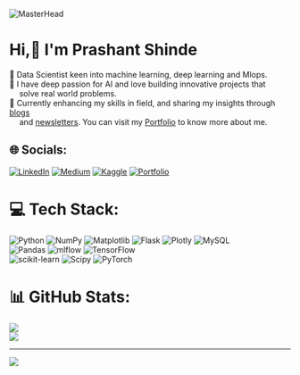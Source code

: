 ![MasterHead](https://user-images.githubusercontent.com/74038190/221352995-5ac18bdf-1a19-4f99-bbb6-77559b220470.gif)
# Hi,💫 I'm Prashant Shinde 
💫 Data Scientist keen into machine learning, deep learning and Mlops.<br>🧷 I have deep passion for AI and love building innovative projects that<br>  &ensp; &ensp;solve real world problems.<br>📌 Currently enhancing my skills in field, and sharing my insights through [blogs](https://prashantai.medium.com)<br> &ensp;&ensp;     and [newsletters](https://deepdatadives.substack.com/). You can visit my [Portfolio](https://prashantai.framer.website/) to know more about me.<br>


## 🌐 Socials:
[![LinkedIn](https://img.shields.io/badge/LinkedIn-0077B5?style=for-the-badge&logo=linkedin&logoColor=white)](https://www.linkedin.com/in/prashantai) [![Medium](https://img.shields.io/badge/Medium-12100E?style=for-the-badge&logo=medium&logoColor=white)](https://medium.com/@prashantai) [![Kaggle](https://img.shields.io/badge/Kaggle-20BEFF?style=for-the-badge&logo=Kaggle&logoColor=white)](https://www.kaggle.com/prashantshinde98) [![Portfolio](https://img.shields.io/badge/Website-12100E?style=for-the-badge&logo=portfolio&logoColor=black)](https://prashantai.framer.website/)

# 💻 Tech Stack:
![Python](https://img.shields.io/badge/python-3670A0?style=for-the-badge&logo=python&logoColor=ffdd54) ![NumPy](https://img.shields.io/badge/numpy-%23013243.svg?style=for-the-badge&logo=numpy&logoColor=white) ![Matplotlib](https://img.shields.io/badge/Matplotlib-%23ffffff.svg?style=for-the-badge&logo=Matplotlib&logoColor=black) ![Flask](https://img.shields.io/badge/flask-%23000.svg?style=for-the-badge&logo=flask&logoColor=white) ![Plotly](https://img.shields.io/badge/Plotly-%233F4F75.svg?style=for-the-badge&logo=plotly&logoColor=white) ![MySQL](https://img.shields.io/badge/mysql-4479A1.svg?style=for-the-badge&logo=mysql&logoColor=white) <br/> ![Pandas](https://img.shields.io/badge/pandas-%23150458.svg?style=for-the-badge&logo=pandas&logoColor=white) ![mlflow](https://img.shields.io/badge/mlflow-%23d9ead3.svg?style=for-the-badge&logo=numpy&logoColor=blue) ![TensorFlow](https://img.shields.io/badge/TensorFlow-%23FF6F00.svg?style=for-the-badge&logo=TensorFlow&logoColor=white) <br/> ![scikit-learn](https://img.shields.io/badge/scikit--learn-%23F7931E.svg?style=for-the-badge&logo=scikit-learn&logoColor=white) ![Scipy](https://img.shields.io/badge/SciPy-%230C55A5.svg?style=for-the-badge&logo=scipy&logoColor=%white) ![PyTorch](https://img.shields.io/badge/PyTorch-%23EE4C2C.svg?style=for-the-badge&logo=PyTorch&logoColor=white)
# 📊 GitHub Stats:
![](https://github-readme-stats.vercel.app/api?username=prashant-shinde98&theme=dark&hide_border=true&include_all_commits=false&count_private=false)<br/>
![](https://github-readme-streak-stats.herokuapp.com/?user=prashant-shinde98&theme=dark&hide_border=true)<br/>

---
![](https://visitcount.itsvg.in/api?id=prashant-shinde98&icon=0&color=0)

